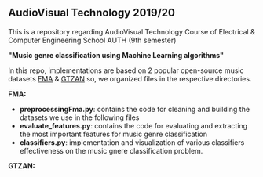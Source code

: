 ## AudioVisual Technology 2019/20

This is a repository regarding AudioVisual Technology Course of Electrical & Computer Engineering School AUTH (9th semester)

**"Music genre classification using Machine Learning algorithms"**

In this repo, implementations are based on 2 popular open-source music datasets [FMA](https://github.com/mdeff/fma) & [GTZAN](http://marsyas.info/downloads/datasets.html)  so, we organized files in the respective directories.

**FMA:**
* **preprocessingFma.py**: contains the code for cleaning and building the datasets we use in the following files
* **evaluate_features.py**: contains the code for evaluating and extracting the most important features for music genre classification
* **classifiers.py**: implementation and visualization of various classifiers effectiveness on the music gnere classification problem.

**GTZAN:**
